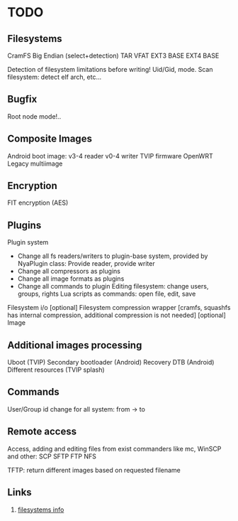 # TODO

## Filesystems
CramFS Big Endian (select+detection)
TAR
VFAT
EXT3 BASE
EXT4 BASE

Detection of filesystem limitations before writing! Uid/Gid, mode.
Scan filesystem: detect elf arch, etc...

## Bugfix
Root node mode!..

## Composite Images
Android boot image: v3-4 reader v0-4 writer
TVIP firmware
OpenWRT
Legacy multiimage

## Encryption
FIT encryption (AES)

## Plugins
Plugin system
* Change all fs readers/writers to plugin-base system, provided by NyaPlugin class: Provide reader, provide writer
* Change all compressors as plugins
* Change all image formats as plugins
* Change all commands to plugin
Editing filesystem: change users, groups, rights
Lua scripts as commands: open file, edit, save

Filesystem i/o
  [optional] Filesystem compression wrapper [cramfs, squashfs has internal compression, additional compression is not needed]
    [optional] Image


##  Additional images processing
Uboot (TVIP)
Secondary bootloader (Android)
Recovery DTB (Android)
Different resources (TVIP splash)

## Commands
User/Group id change for all system: from -> to


## Remote access
Access, adding and editing files from exist commanders like mc, WinSCP and other:
SCP
SFTP
FTP
NFS

TFTP: return different images based on requested filename

## Links
1. [filesystems info](https://gitlab.arm.com/linux-arm/linux-ae/-/tree/WIP-pmu-nmi/fs)